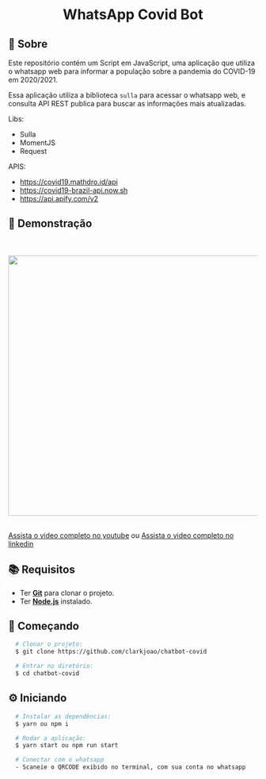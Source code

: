 <h1 align="center">
    WhatsApp Covid Bot
</h1>

## 📃 Sobre
Este repositório contém um Script em JavaScript, uma aplicação que utiliza o whatsapp web para informar a população
sobre a pandemia do COVID-19 em 2020/2021.

Essa aplicação utiliza a biblioteca `sulla` para acessar o whatsapp web, e consulta API REST publica para buscar
as informações mais atualizadas.

Libs: 

- Sulla
- MomentJS
- Request

APIS:

- https://covid19.mathdro.id/api
- https://covid19-brazil-api.now.sh
- https://api.apify.com/v2


## 🚧 Demonstração
<br/>
<br/>
<img width="525px" align="center" src="https://i.imgur.com/My3oDOw.png"/>
<br/>
<br/>

[Assista o video completo no youtube](https://youtu.be/HJmBFN4a8Ek)
ou
[Assista o video completo no linkedin](https://www.linkedin.com/posts/joaoluisclark_chatbots-covid19-nodejs-activity-6654463807705931777-5kr2)

## 📚 Requisitos
- Ter [**Git**](https://git-scm.com/) para clonar o projeto.
- Ter [**Node.js**](https://nodejs.org/en/) instalado.
## 🚀 Começando
``` bash
  # Clonar o projeto:
  $ git clone https://github.com/clarkjoao/chatbot-covid

  # Entrar no diretório:
  $ cd chatbot-covid
```

## ⚙️ Iniciando
```bash
  # Instalar as dependências:
  $ yarn ou npm i

  # Rodar a aplicação:
  $ yarn start ou npm run start

  # Conectar com o whatsapp
  - Scaneie o QRCODE exibido no terminal, com sua conta no whatsapp
```
